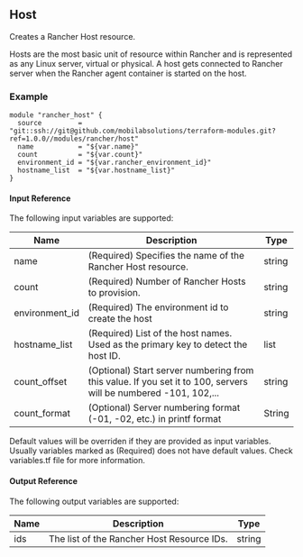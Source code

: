 ## Host
Creates a Rancher Host resource.

Hosts are the most basic unit of resource within Rancher and is represented as any Linux server, virtual or physical. A host gets connected to Rancher server when the Rancher agent container is started on the host.


### Example
```hcl
module "rancher_host" {
  source         = "git::ssh://git@github.com/mobilabsolutions/terraform-modules.git?ref=1.0.0//modules/rancher/host"
  name           = "${var.name}"
  count          = "${var.count}"
  environment_id = "${var.rancher_environment_id}"
  hostname_list  = "${var.hostname_list}"
}
```

#### Input Reference
The following input variables are supported:

Name | Description | Type 
----------------- | --------- | -------- 
name  | (Required) Specifies the name of the Rancher Host resource. | string 
count | (Required) Number of Rancher Hosts to provision. | string 
environment_id | (Required) The environment id to create the host | string
hostname_list | (Required) List of the host names. Used as the primary key to detect the host ID. | list
count_offset | (Optional) Start server numbering from this value. If you set it to 100, servers will be numbered -101, 102,... | string
count_format | (Optional) Server numbering format (-01, -02, etc.) in printf format | String

Default values will be overriden if they are provided as input variables. Usually variables marked as (Required) does not have default values. Check variables.tf file for more information.


#### Output Reference
The following output variables are supported:

Name | Description | Type
----------------- | --------- | --------
ids  | The list of the Rancher Host Resource IDs. | string

